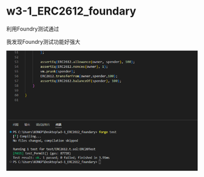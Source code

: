 # w3-1_ERC2612_foundary

利用Foundry测试通过

我发现Foundry测试功能好强大

![1abca003443cd5196d58a00e72a860e](1abca003443cd5196d58a00e72a860e.png) 

